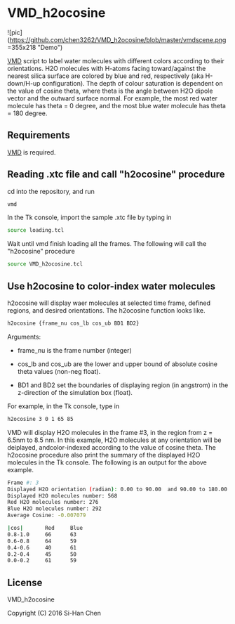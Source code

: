 # VMD_h2ocosine
![pic](https://github.com/chen3262/VMD_h2ocosine/blob/master/vmdscene.png =355x218 "Demo")

[VMD](http://www.ks.uiuc.edu/Research/vmd/) script to label water molecules with different colors according to their orientations. H2O molecules with H-atoms facing toward/against the nearest silica surface are colored by blue and red, respectively (aka H-down/H-up configuration). The depth of colour saturation is dependent on the value of cosine theta, where theta is the angle between H2O dipole vector and the outward surface normal. For example, the most red water molecule has theta = 0 degree, and the most blue water molecule has theta = 180 degree.

## Requirements

[VMD](http://www.ks.uiuc.edu/Research/vmd/) is required.

## Reading .xtc file and call "h2ocosine" procedure

cd into the repository, and run

```bash
vmd
```

In the Tk console, import the sample .xtc file by typing in

```bash
source loading.tcl
```

Wait until vmd finish loading all the frames. The following will call the "h2ocosine" procedure

```bash
source VMD_h2ocosine.tcl
```

## Use h2ocosine to color-index water molecules

h2ocosine will display waer molecules at selected time frame, defined regions, and desired orientations. The h2ocosine function looks like.

```bash
h2ocosine {frame_nu cos_lb cos_ub BD1 BD2}
```

Arguments:
- frame_nu is the frame number (integer)

- cos_lb and cos_ub are the lower and upper bound of absolute cosine theta values (non-neg float).

- BD1 and BD2 set the boundaries of displaying region (in angstrom) in the z-direction of the simulation box (float).

For example, in the Tk console, type in

```bash
h2ocosine 3 0 1 65 85
```

VMD will display H2O molecules in the frame #3, in the region from z = 6.5nm to 8.5 nm. In this example, H2O molecules at any orientation will be deiplayed, andcolor-indexed according to the value of cosine theta. The h2ocosine procedure also print the summary of the displayed H2O molecules in the Tk console. The following is an output for the above example.

```bash
Frame #: 3
Displayed H2O orientation (radian): 0.00 to 90.00  and 90.00 to 180.00 
Displayed H2O molecules number: 568
Red H2O molecules number: 276
Blue H2O molecules number: 292
Average Cosine: -0.007079

|cos|		Red		Blue
0.8-1.0		66		63
0.6-0.8		64		59
0.4-0.6		40		61
0.2-0.4		45		50
0.0-0.2		61		59
```

## License

VMD_h2ocosine

Copyright (C) 2016 Si-Han Chen
